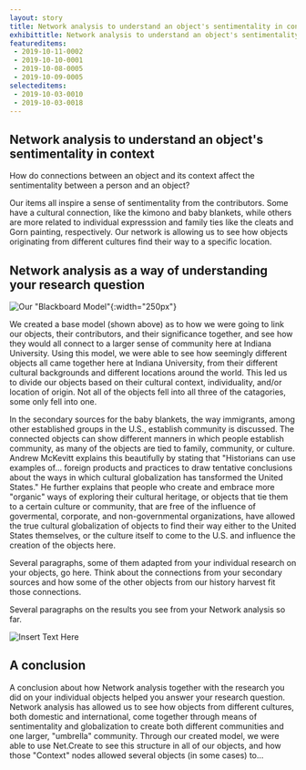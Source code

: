 ```yaml
---
layout: story
title: Network analysis to understand an object's sentimentality in context
exhibittitle: Network analysis to understand an object's sentimentality in context
featureditems:
 - 2019-10-11-0002
 - 2019-10-10-0001
 - 2019-10-08-0005
 - 2019-10-09-0005
selecteditems:
 - 2019-10-03-0010
 - 2019-10-03-0018
---
```


## Network analysis to understand an object's sentimentality in context

How do connections between an object and its context affect the sentimentality between a person and an object?

Our items all inspire a sense of sentimentality from the contributors. Some have a cultural connection, like the kimono and baby blankets, while others are more related to individual expresssion and family ties like the cleats and Gorn painting, respectively. Our network is allowing us to see how objects originating from different cultures find their way to a specific location. 


## Network analysis as a way of understanding your research question

![Our "Blackboard Model"](/H301HistoryHarvest/assets/images/Blackboard_Model.jpeg){:width="250px"}

We created a base model (shown above) as to how we were going to link our objects, their contributors, and their significance together, and see how they would all connect to a larger sense of community here at Indiana University. Using this model, we were able to see how seemingly different objects all came together here at Indiana University, from their different cultural backgrounds and different locations around the world. This led us to divide our objects based on their cultural context, individuality, and/or location of origin. Not all of the objects fell into all three of the catagories, some only fell into one.

In the secondary sources for the baby blankets, the way immigrants, among other established groups in the U.S., establish community is discussed. The connected objects can show different manners in which people establish community, as many of the objects are tied to family, community, or culture. Andrew McKevitt explains this beautifully by stating that "Historians can use examples of... foreign products and practices to draw tentative conclusions about the ways in which cultural globalization has tansformed the United States."
He further explains that people who create and embrace more "organic" ways of exploring their cultural heritage, or objects that tie them to a certain culture or community, that are free of the influence of govermental, corporate, and non-governmental organizations, have allowed the true cultural globalization of objects to find their way either to the United States themselves, or the culture itself to come to the U.S. and influence the creation of the objects here.

Several paragraphs, some of them adapted from your individual research on your objects, go here. Think about the connections from your secondary sources and how some of the other objects from our history harvest fit those connections.

Several paragraphs on the results you see from your Network analysis so far.

![Insert Text Here](/H301HistoryHarvest/assets/images/Network_Example.PNG)

## A conclusion

A conclusion about how Network analysis together with the research you did on your individual objects helped you answer your research question.
Network analysis has allowed us to see how objects from different cultures, both domestic and international, come together through means of sentimentality and globalization to create both different communities and one larger, "umbrella" community. Through our created model, we were able to use Net.Create to see this structure in all of our objects, and how those "Context" nodes allowed several objects (in some cases) to...


